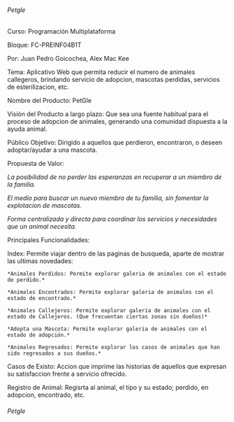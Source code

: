 ###### Petgle

Curso: Programación Multiplataforma

Bloque: FC-PREINF04B1T

Por:
Juan Pedro Goicochea,
Alex Mac Kee

Tema: Aplicativo Web que permita reducir el numero de animales callegeros, brindando servicio de adopcion, mascotas perdidas, servicios de esterilizacion, etc.

Nombre del Producto: PetGle

Visión del Producto a largo plazo: Que sea una fuente habitual para el proceso de adopcion de animales, generando una comunidad dispuesta a la ayuda animal.

Público Objetivo: Dirigido a aquellos que perdieron, encontraron, o deseen adoptar/ayudar a una mascota.

Propuesta de Valor: 

*La posibilidad de no perder las esperanzas en recuperar a un miembro de la familia.*

*El medio para buscar un nuevo miembro de tu familia, sin fomentar la explotacion de mascotas.*

*Forma centralizada y directa para coordinar los servicios y necesidades que un animal necesita.*


Principales Funcionalidades: 

Index: Permite viajar dentro de las paginas de busqueda, aparte de mostrar las ultimas novedades:

    *Animales Perdidos: Permite explorar galeria de animales con el estado de perdido.*
    
    *Animales Encontrados: Permite explorar galeria de animales con el estado de encontrado.*
    
    *Animales Callejeros: Permite explorar galeria de animales con el estado de Callejeros. (Que frecuentan ciertas zonas sin dueños)*
    
    *Adopta una Mascota: Permite explorar galeria de animales con el estado de adopción.*
    
    *Animales Regresados: Permite explorar los casos de animales que han sido regresados a sus dueños.*
    
Casos de Existo: Accion que imprime las historias de aquellos que expresan su satisfaccion frente a servicio ofrecido.

Registro de Animal: Regisrta al animal, el tipo y su estado; perdido, en adopcion, encontrado, etc. 

###### Petgle
